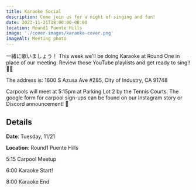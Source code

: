 ```yaml
---
title: Karaoke Social
description: Come join us for a night of singing and fun!
date: 2023-11-21T18:00:00-08:00
location: Round1 Puente Hills
image: './cover-images/karaoke-cover.png'
imageAlt: Meeting photo
---
```


一緒に歌いましょう！
This week we'll be doing Karaoke at Round One in place of our meeting. Review those YouTube playlists and get ready to sing!!🎤🎶

The address is:
1600 S Azusa Ave #285,
City of Industry, CA 91748

Carpools will meet at 5:15pm at Parking Lot 2 by the Tennis Courts. The google form for carpool sign-ups can be found on our Instagram story or Discord announcement! 🌟

## Details
**Date**: Tuesday, 11/21

**Location**: Round1 Puente Hills

5:15    Carpool Meetup

6:00    Karaoke Start!

8:00    Karaoke End